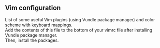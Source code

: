 ## Vim configuration

List of some useful Vim plugins (using Vundle package manager) and color scheme with keyboard mappings.  
Add the contents of this file to the bottom of your vimrc file after installing Vundle package manager.  
Then, install the packages.
